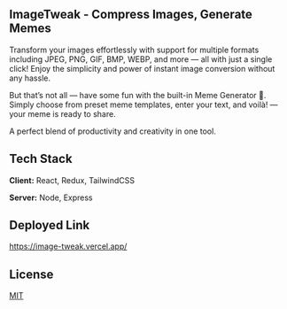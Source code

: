 ## ImageTweak - Compress Images, Generate Memes

Transform your images effortlessly with support for multiple formats including JPEG, PNG, GIF, BMP, WEBP, and more — all with just a single click! Enjoy the simplicity and power of instant image conversion without any hassle.

But that’s not all — have some fun with the built-in Meme Generator 🎉. Simply choose from preset meme templates, enter your text, and voilà! — your meme is ready to share.

A perfect blend of productivity and creativity in one tool.
## Tech Stack

**Client:** React, Redux, TailwindCSS

**Server:** Node, Express


## Deployed Link

https://image-tweak.vercel.app/


## License

[MIT](https://choosealicense.com/licenses/mit/)

